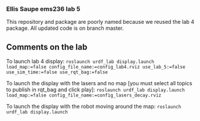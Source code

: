 ### Ellis Saupe ems236 lab 5

This repository and package are poorly named because we reused the lab 4 package.
All updated code is on branch master.

## Comments on the lab
To launch lab 4 display: 
```roslaunch urdf_lab display.launch load_map:=false config_file_name:=config_lab4.rviz use_lab_5:=false use_sim_time:=false use_rqt_bag:=false```


To launch the display with the lasers and no map [you must select all topics to publish in rqt_bag and click play]:
```roslaunch urdf_lab display.launch load_map:=false config_file_name:=config_lasers_decay.rviz```


To launch the display with the robot moving around the map: 
```roslaunch urdf_lab display.launch```


